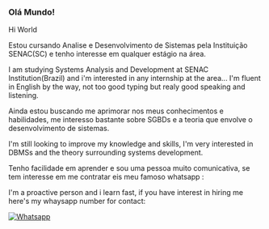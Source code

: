 ### Olá Mundo!
Hi World

Estou cursando Analise e Desenvolvimento de Sistemas pela Instituição SENAC(SC) e tenho interesse em qualquer estágio na área. 

I am studying Systems Analysis and Development at SENAC Institution(Brazil) and i'm interested in any internship at the area... I'm fluent in English by the way, not too good typing but realy good speaking and listening. 


Ainda estou buscando me aprimorar nos meus conhecimentos e habilidades, me interesso bastante sobre SGBDs e a teoria que envolve o desenvolvimento de sistemas. 

I'm still looking to improve my knowledge and skills, I'm very interested in DBMSs and the theory surrounding systems development.


Tenho facilidade em aprender e sou uma pessoa muito comunicativa, se tem interesse em me contratar eis meu famoso whatsapp :

I'm a proactive person and i learn fast, if you have interest in hiring me here's my whaysapp number for contact:

 [![Whatsapp](https://img.shields.io/badge/WhatsApp-25D366?style=for-the-badge&logo=whatsapp&logoColor=white)](https://api.whatsapp.com/send/?phone=5548996217914&text&type=phone_number&app_absent=0) 
 
 
 

<!--
**brunojucoski/brunojucoski** is a ✨ _special_ ✨ repository because its `README.md` (this file) appears on your GitHub profile.

Here are some ideas to get you started:

- 🔭 I’m currently working on ...
- 🌱 I’m currently learning ...
- 👯 I’m looking to collaborate on ...
- 🤔 I’m looking for help with ...
- 💬 Ask me about ...
- 📫 How to reach me: ...
- 😄 Pronouns: ...
- ⚡ Fun fact: ...
-->
